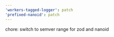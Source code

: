 ```yaml
---
'workers-tagged-logger': patch
'prefixed-nanoid': patch
---
```


chore: switch to semver range for zod and nanoid
